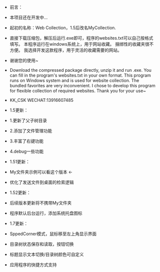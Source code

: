 * 前言：

* 本项目还在开发中...
* 起初的名称：Web Collection，1.5后改名MyCollection.
* 直接下载压缩包，解压后运行.exe即可，程序的websites.txt可以自己按格式填写。 本程序运行在windows系统上，用于网站收藏。 捆绑性的收藏夹很不方便。 我选择开发这款程序，用于灵活的收藏需要的网站。 
* 谢谢您的使用~

* Download the compressed package directly, unzip it and run .exe. You can fill in the program's websites.txt in your own format. This program runs on Windows system and is used for website collection. The bundled favorites are very inconvenient. I chose to develop this program for flexible collection of required websites. Thank you for your use~

* KK_CSK WECHAT:13916607485


* 1.5更新：
* 1.更新了父子树目录
* 2.添加了文件管理功能
* 3.丰富了右键功能
* 4.debug一些功能

* 1.51更新：
* My文件夹示例可以看这个版本 <-
* 优化了发送文件到桌面的检索逻辑

* 1.52更新：
* 后续版本更新将不携带My文件夹
* 程序默认后台运行，添加系统托盘图标

* 1.7更新：
* SppedCorner模式，鼠标移至左上角显示界面
* 目录树状态保存和读取，按钮切换
* 标题显示文本切换/目录树颜色可自定义
* 应用程序的快捷方式支持
